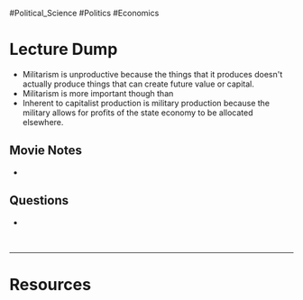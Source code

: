 #Political_Science #Politics #Economics
# Lecture Dump 
-  Militarism is unproductive because the things that it produces doesn't actually produce things that can create future value or capital. 
- Militarism is more important though than 
- Inherent to capitalist production is military production because the military allows for profits of the state economy to be allocated elsewhere.



## Movie Notes 
-  


## Questions
- 



 &emsp;

---
# Resources 